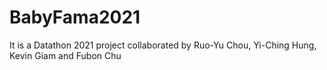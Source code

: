 # BabyFama2021
It is a Datathon 2021 project collaborated by Ruo-Yu Chou, Yi-Ching Hung, Kevin Giam and Fubon Chu
